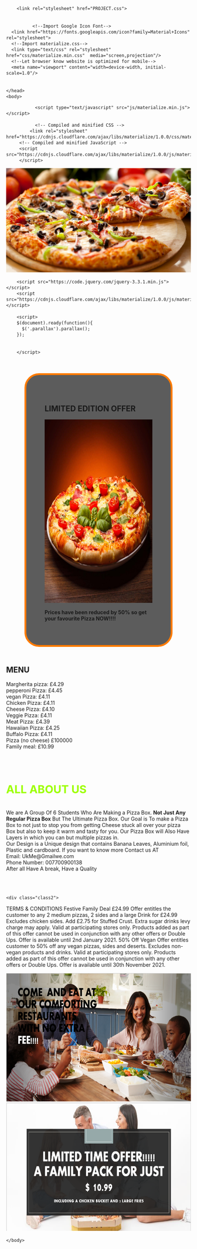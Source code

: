 <html>
    <head>
        <title>UK ME</title>
        <style>

    body{ 
        background-color: #060c21;
        font-family: 'Gill Sans', 'Gill Sans MT', Calibri, 'Trebuchet MS', sans-serif;
        color: #fff;
        
    }
    
    h1{
    text-align: left;
    font-size: 30px;
    font-weight: 900;
    font-family:'Lucida Sans', 'Lucida Sans Regular', 'Lucida Grande', 'Lucida Sans Unicode', Geneva, Verdana, sans-serif;
    color: rgb(157, 255, 0);
}

    .class1{
    border: 5px double royalblue;
    background-color: rgb(64, 238, 11);
    padding: 50px;
    margin: 50px;
    border-radius: 50px;
    }

    .class2{
    border: 5px double rgb(209, 225, 65);
    background-image: url(polygon-1920x1080-4k-hd-wallpaper-android-wallpaper-triangle-3519.jpg);
    padding: 50px;
    margin: 50px;
    border-radius: 50px;
    }

    .class7{
    border: 5px solid rgb(255, 123, 0);
    background-color: rgba(0, 0, 0, 0.637);
    padding: 50px;
    margin: 50px;
    border-radius: 40px;
}

.house1{
  float: right;
}
            
.house3{
float: center; 
}
            
.house2{
  float: left;
}

.box{
background-color: #060c21;
font-family: 'Gill Sans', 'Gill Sans MT', Calibri, 'Trebuchet MS', sans-serif;
margin:0;
padding:0;
position: relative;
width: 1000px;
height: 350px; 
display: flex;
justify-content: center;
align-items: center;
background: #060c21;

}

.box::before{

  content:'';
  position: absolute;
  top: -2px;
  left: -2px;
  right: -2px;
  bottom: -2px;
  background: #fff;
  z-index: -1;
  
}

.box::after{

content:'';
position: absolute;
top: -2px;
left: -2px;
right: -2px;
bottom: -2px;
background: #fff;
z-index: -2;
filter: blur(40px);


}
.box::before,
.box::after
{
    background: linear-gradient(235deg,#89ff00,#060c21,#00bcd4);
}

.content{
  padding: 20px;  
  box-sizing: border-box;
  color:#fff ;
}
      </style>

        <link rel="stylesheet" href="PROJECT.css">
       

              <!--Import Google Icon Font-->
      <link href="https://fonts.googleapis.com/icon?family=Material+Icons" rel="stylesheet">
      <!--Import materialize.css-->
      <link type="text/css" rel="stylesheet" href="css/materialize.min.css"  media="screen,projection"/>
      <!--Let browser know website is optimized for mobile-->
      <meta name="viewport" content="width=device-width, initial-scale=1.0"/>

    
    </head>
    <body>
 <!--JavaScript at end of body for optimized loading-->
               <script type="text/javascript" src="js/materialize.min.js"></script>

               <!-- Compiled and minified CSS -->
             <link rel="stylesheet" href="https://cdnjs.cloudflare.com/ajax/libs/materialize/1.0.0/css/materialize.min.css">
         <!-- Compiled and minified JavaScript -->
         <script src="https://cdnjs.cloudflare.com/ajax/libs/materialize/1.0.0/js/materialize.min.js">
         </script>


<div class="parallax-container">
    <div class="parallax">
      <img src="5vltlvdi2dqy.jpg" class="responsive-img">
    </div>
  </div>
  
        <script src="https://code.jquery.com/jquery-3.3.1.min.js"></script>
        <script src="https://cdnjs.cloudflare.com/ajax/libs/materialize/1.0.0/js/materialize.min.js"></script>
        
        <script>        
        $(document).ready(function(){
          $('.parallax').parallax();
        });
        
        
        </script>

<div class="class7">
    <h2>LIMITED EDITION OFFER</h2>
    <img width="1170" height="500" src="Food-Pizza-Basil-Tomato.jpg">
    <p><b>Prices have been reduced by 50% so get your favourite Pizza NOW!!!!</b></p>
</div>

<div class="class1">
    <h2> MENU</h2>
<p>
    Margherita pizza: £4.29<br>
    pepperoni Pizza: £4.45<br>
    vegan Pizza: £4.11<br>
    Chicken Pizza: £4.11<br>
    Cheese Pizza: £4.10<br>
    Veggie Pizza: £4.11<br>
    Meat Pizza: £4.39<br>
    Hawaiian Pizza: £4.25<br>
    Buffalo Pizza: £4.11<br>
    Pizza (no cheese) £100000<br>
    Family meal: £10.99<br>
    


</p>
</div>
<br>
<br> 



<div class="box" >

<div class="content">
<p>
  <h1><b>ALL ABOUT US</b></h1>
  <br>
  We are A Group Of 6 Students Who Are Making a Pizza Box. <b>Not Just Any Regular Pizza Box</b> But The Ultimate Pizza Box.
  Our Goal is To make a Pizza Box to not just to stop you from getting Cheese stuck all over your pizza  Box but also to keep it warm 
  and tasty for you. Our Pizza Box will Also Have Layers in which you can but multiple pizzas in.
  <br>
  Our Design is a Unique design that contains Banana Leaves, Aluminium foil, Plastic and cardboard. 
  If you want to know more Contact us AT <br>
  Email: UkMe@Gmailwe.com
  <br>
Phone Number: 007700900138
<br>
After all Have A break, Have a Quality
</p>
</div>

</div>

<br>
<br>

    <div class="class2">

  <p>TERMS & CONDITIONS Festive Family Deal £24.99 Offer entitles the customer to any 2 medium pizzas, 2 sides and a 
    large Drink for £24.99 Excludes chicken sides. Add £2.75 for Stuffed Crust. Extra sugar drinks levy charge may apply. 
    Valid at participating stores only. Products added as part of this offer cannot be used in conjunction with any other offers or Double Ups. 
    Offer is available until 2nd January 2021. 50% Off Vegan Offer entitles customer to 50% off any vegan pizzas, sides and deserts. Excludes
     non-vegan products and drinks. Valid at participating stores only. Products added as part of this offer cannot be used in conjunction with 
     any other offers or Double Ups. Offer is available until 30th November 2021.</p>

</div>



<div class="house2">
<img width="650" height="350" src="HERE.PNG">
    </div>
<div class="house1">
<img width="650" height="350" src="HEY.PNG">
</div>
    
    </body>
</html>
